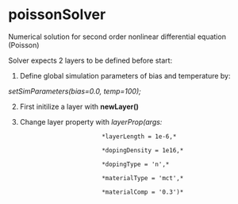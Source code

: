 # poissonSolver

Numerical solution for second order nonlinear differential equation (Poisson) 

Solver expects 2 layers to be defined before start:

1. Define global simulation parameters of bias and temperature by:

*setSimParameters(bias=0.0, temp=100);*

2. First initilize a layer with **newLayer()**

3. Change layer property with *layerProp(args:*

                              *layerLength = 1e-6,*

                              *dopingDensity = 1e16,*

                              *dopingType = 'n',*

                              *materialType = 'mct',*

                              *materialComp = '0.3')*
